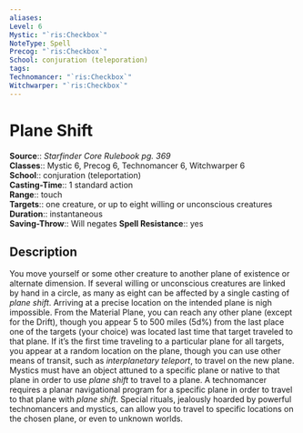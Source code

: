 ```yaml
---
aliases: 
Level: 6
Mystic: "`ris:Checkbox`"
NoteType: Spell
Precog: "`ris:Checkbox`"
School: conjuration (teleporation) 
tags: 
Technomancer: "`ris:Checkbox`"
Witchwarper: "`ris:Checkbox`"
---
```


# Plane Shift

**Source**:: _Starfinder Core Rulebook pg. 369_  
**Classes**:: Mystic 6, Precog 6, Technomancer 6, Witchwarper 6  
**School**:: conjuration (teleportation)  
**Casting-Time**:: 1 standard action  
**Range**:: touch  
**Targets**:: one creature, or up to eight willing or unconscious creatures  
**Duration**:: instantaneous  
**Saving-Throw**:: Will negates
**Spell Resistance**:: yes

## Description

You move yourself or some other creature to another plane of existence or alternate dimension. If several willing or unconscious creatures are linked by hand in a circle, as many as eight can be affected by a single casting of _plane shift_. Arriving at a precise location on the intended plane is nigh impossible. From the Material Plane, you can reach any other plane (except for the Drift), though you appear 5 to 500 miles (5d%) from the last place one of the targets (your choice) was located last time that target traveled to that plane. If it’s the first time traveling to a particular plane for all targets, you appear at a random location on the plane, though you can use other means of transit, such as _interplanetary teleport_, to travel on the new plane. Mystics must have an object attuned to a specific plane or native to that plane in order to use _plane shift_ to travel to a plane. A technomancer requires a planar navigational program for a specific plane in order to travel to that plane with _plane shift_. Special rituals, jealously hoarded by powerful technomancers and mystics, can allow you to travel to specific locations on the chosen plane, or even to unknown worlds.
